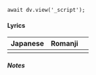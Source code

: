 ```dataviewjs
await dv.view('_script');
```
#### Lyrics

| Japanese | Romanji |     |
| -------- | ------- | --- |
|          |         |     |
##### Notes
>